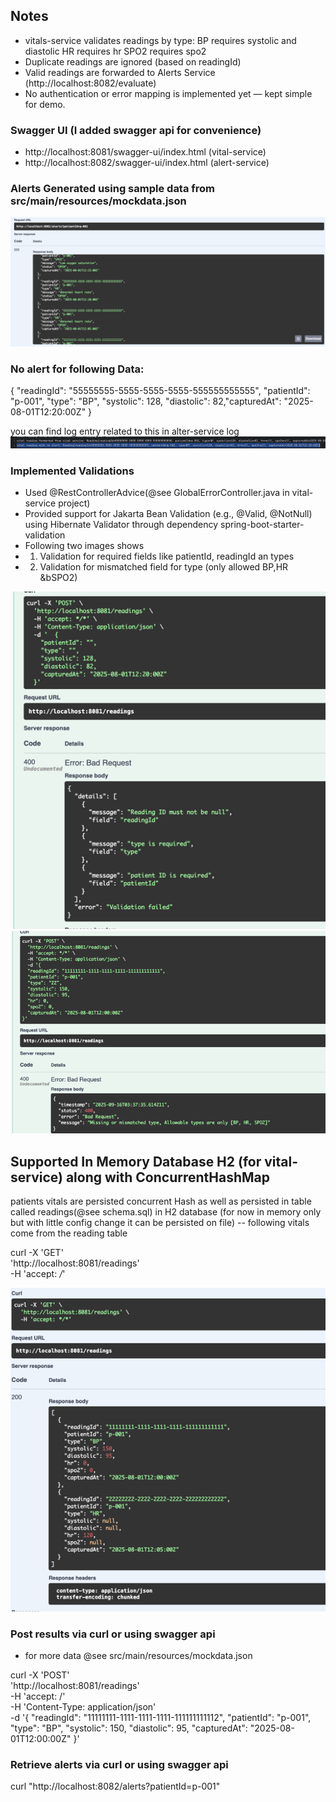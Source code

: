 ##  Notes
- vitals-service validates readings by type:
  BP requires systolic and diastolic
  HR requires hr
  SPO2 requires spo2
-  Duplicate readings are ignored (based on readingId)
-  Valid readings are forwarded to Alerts Service (http://localhost:8082/evaluate)
-  No authentication or error mapping is implemented yet — kept simple for demo.


###  Swagger UI (I added swagger api for convenience)
- http://localhost:8081/swagger-ui/index.html (vital-service)
- http://localhost:8082/swagger-ui/index.html (alert-service)


###  Alerts Generated using sample data from src/main/resources/mockdata.json
![img.png](img.png)


###  No alert for following Data:
{
"readingId": "55555555-5555-5555-5555-555555555555",
"patientId": "p-001",
"type": "BP",
"systolic": 128,
"diastolic": 82,"capturedAt": "2025-08-01T12:20:00Z"
}

 you can find log entry related to this  in alter-service log
![img_1.png](img_1.png)


### Implemented Validations 
- Used @RestControllerAdvice(@see GlobalErrorController.java in vital-service project)
- Provided support for Jakarta Bean Validation (e.g., @Valid, @NotNull) using Hibernate Validator 
  through dependency spring-boot-starter-validation
- Following two images shows
- 1. Validation for required fields like patientId, readingId an types
- 2. Validation for mismatched field for type (only allowed BP,HR &bSPO2)

![img_2.png](img_2.png)
![img_3.png](img_3.png)

## Supported In Memory Database H2 (for vital-service) along with ConcurrentHashMap 
patients vitals are persisted concurrent Hash as well as persisted in table called readings(@see schema.sql)
in H2 database (for now in memory only but with little config change it can be persisted on file)
-- following vitals come from the reading table

curl -X 'GET' \
'http://localhost:8081/readings' \
-H 'accept: */*'

![img_4.png](img_4.png)


### Post results via curl or using swagger api 
- for more data @see src/main/resources/mockdata.json

curl -X 'POST' \
'http://localhost:8081/readings' \
-H 'accept: /' \
-H 'Content-Type: application/json' \
-d '{
"readingId": "11111111-1111-1111-1111-111111111112",
"patientId": "p-001",
"type": "BP",
"systolic": 150,
"diastolic": 95,
"capturedAt": "2025-08-01T12:00:00Z"
}'

### Retrieve alerts via curl or using swagger api
curl "http://localhost:8082/alerts?patientId=p-001"






